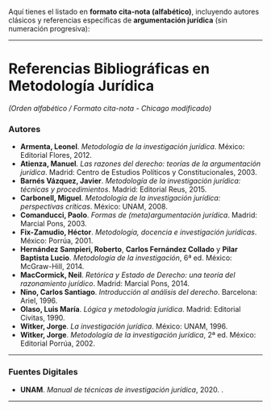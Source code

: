 Aquí tienes el listado en **formato cita-nota (alfabético)**, incluyendo autores clásicos y referencias específicas de **argumentación jurídica** (sin numeración progresiva):

---

# Referencias Bibliográficas en Metodología Jurídica  
*(Orden alfabético / Formato cita-nota - Chicago modificado)*  

### **Autores**  
- **Armenta, Leonel**. *Metodología de la investigación jurídica*. México: Editorial Flores, 2012.  
- **Atienza, Manuel**. *Las razones del derecho: teorías de la argumentación jurídica*. Madrid: Centro de Estudios Políticos y Constitucionales, 2003.  
- **Barnés Vázquez, Javier**. *Metodología de la investigación jurídica: técnicas y procedimientos*. Madrid: Editorial Reus, 2015.  
- **Carbonell, Miguel**. *Metodología de la investigación jurídica: perspectivas críticas*. México: UNAM, 2008.  
- **Comanducci, Paolo**. *Formas de (meta)argumentación jurídica*. Madrid: Marcial Pons, 2003.  
- **Fix-Zamudio, Héctor**. *Metodología, docencia e investigación jurídicas*. México: Porrúa, 2001.  
- **Hernández Sampieri, Roberto**, **Carlos Fernández Collado** y **Pilar Baptista Lucio**. *Metodología de la investigación*, 6ª ed. México: McGraw-Hill, 2014.  
- **MacCormick, Neil**. *Retórica y Estado de Derecho: una teoría del razonamiento jurídico*. Madrid: Marcial Pons, 2014.  
- **Nino, Carlos Santiago**. *Introducción al análisis del derecho*. Barcelona: Ariel, 1996.  
- **Olaso, Luis María**. *Lógica y metodología jurídica*. Madrid: Editorial Civitas, 1990.  
- **Witker, Jorge**. *La investigación jurídica*. México: UNAM, 1996.  
- **Witker, Jorge**. *Metodología de la investigación jurídica*, 2ª ed. México: Editorial Porrúa, 2002.  

---

### **Fuentes Digitales**  
- **UNAM**. *Manual de técnicas de investigación jurídica*, 2020. .  

---
